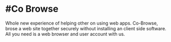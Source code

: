 #Co Browse
=========
Whole new experience of helping other on using web apps. Co-Browse, brose a web site together securely 
without installing an client side software. All you need is a web browser and user account with us.


